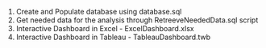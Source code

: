 1) Create and Populate database using database.sql
2) Get needed data for the analysis through RetreeveNeededData.sql script
3) Interactive Dashboard in Excel - ExcelDashboard.xlsx
4) Interactive Dashboard in Tableau - TableauDashboard.twb
